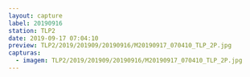 ```yaml
---
layout: capture
label: 20190916
station: TLP2
date: 2019-09-17 07:04:10
preview: TLP2/2019/201909/20190916/M20190917_070410_TLP_2P.jpg
capturas:
  - imagem: TLP2/2019/201909/20190916/M20190917_070410_TLP_2P.jpg
---
```

